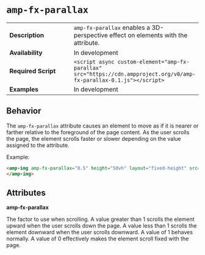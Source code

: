 <!---
Copyright 2017 The AMP HTML Authors. All Rights Reserved.

Licensed under the Apache License, Version 2.0 (the "License");
you may not use this file except in compliance with the License.
You may obtain a copy of the License at

      http://www.apache.org/licenses/LICENSE-2.0

Unless required by applicable law or agreed to in writing, software
distributed under the License is distributed on an "AS-IS" BASIS,
WITHOUT WARRANTIES OR CONDITIONS OF ANY KIND, either express or implied.
See the License for the specific language governing permissions and
limitations under the License.
-->

# <a name="amp-fx-parallax"></a> `amp-fx-parallax`

<table>
  <tr>
    <td class="col-fourty"><strong>Description</strong></td>
    <td><code>amp-fx-parallax</code> enables a 3D-perspective effect on elements with the attribute.</td>
  </tr>
  <tr>
    <td class="col-fourty" width="40%"><strong>Availability</strong></td>
    <td>In development</td>
  </tr>
  <tr>
    <td class="col-fourty"><strong>Required Script</strong></td>
    <td><code>&lt;script async custom-element="amp-fx-parallax" src="https://cdn.ampproject.org/v0/amp-fx-parallax-0.1.js">&lt;/script></code></td>
  </tr>
  <tr>
    <td class="col-fourty"><strong>Examples</strong></td>
    <td>In development</td>
  </tr>
</table>

## Behavior

The `amp-fx-parallax` attribute causes an element to move as if it is nearer or farther relative to the foreground of the page content. As the user scrolls the page, the element scrolls faster or slower depending on the value assigned to the attribute.

Example:

```html
<amp-img amp-fx-parallax="0.5" height="50vh" layout="fixed-height" src="hero.jpg">
</amp-img>
```

## Attributes

**amp-fx-parallax**

The factor to use when scrolling. A value greater than 1 scrolls the element upward when the user scrolls down the page. A value less than 1 scrolls the element downward when the user scrolls downward. A value of 1 behaves normally. A value of 0 effectively makes the element scroll fixed with the page.
